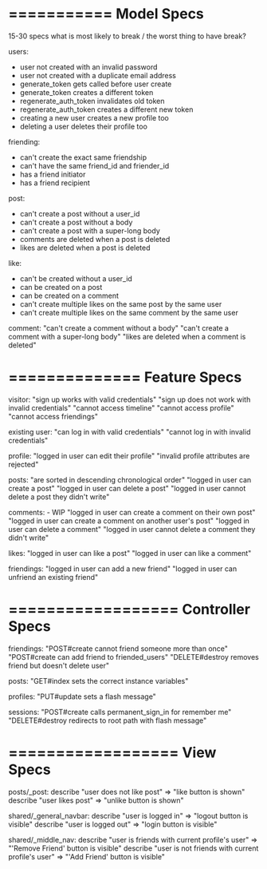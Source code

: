 ===========
Model Specs
===========

15-30 specs
what is most likely to break / the worst thing to have break?

users: 
- user not created with an invalid password
- user not created with a duplicate email address
- generate_token gets called before user create
- generate_token creates a different token
- regenerate_auth_token invalidates old token
- regenerate_auth_token creates a different new token
- creating a new user creates a new profile too
- deleting a user deletes their profile too


friending:
- can't create the exact same friendship
- can't have the same friend_id and friender_id
- has a friend initiator
- has a friend recipient


post:
- can't create a post without a user_id
- can't create a post without a body
- can't create a post with a super-long body
- comments are deleted when a post is deleted
- likes are deleted when a post is deleted


like: 
- can't be created without a user_id
- can be created on a post
- can be created on a comment
- can't create multiple likes on the same post by the same user
- can't create multiple likes on the same comment by the same user


comment:
"can't create a comment without a body"
"can't create a comment with a super-long body"
"likes are deleted when a comment is deleted"


==============
Feature Specs
==============

visitor:
"sign up works with valid credentials"
"sign up does not work with invalid credentials"
"cannot access timeline"
"cannot access profile"
"cannot access friendings"

existing user:
"can log in with valid credentials"
"cannot log in with invalid credentials"


profile:
"logged in user can edit their profile"
"invalid profile attributes are rejected"


posts:
"are sorted in descending chronological order"
"logged in user can create a post"
"logged in user can delete a post"
"logged in user cannot delete a post they didn't write"
 

comments: - WIP
"logged in user can create a comment on their own post"
"logged in user can create a comment on another user's post"
"logged in user can delete a comment"
"logged in user cannot delete a comment they didn't write"


likes:
"logged in user can like a post"
"logged in user can like a comment"



friendings:
"logged in user can add a new friend"
"logged in user can unfriend an existing friend"


==================
Controller Specs
==================
friendings:
"POST#create cannot friend someone more than once"
"POST#create can add friend to friended_users"
"DELETE#destroy removes friend but doesn't delete user"


posts:
"GET#index sets the correct instance variables"


profiles:
"PUT#update sets a flash message"


sessions:
"POST#create calls permanent_sign_in for remember me"
"DELETE#destroy redirects to root path with flash message" 


==================
View Specs
==================
posts/_post:
describe "user does not like post" => "like button is shown"
describe "user likes post" => "unlike button is shown"


shared/_general_navbar:
describe "user is logged in" => "logout button is visible"
describe "user is logged out" => "login button is visible"


shared/_middle_nav:
describe "user is friends with current profile's user" => "'Remove Friend' button is visible"
describe "user is not friends with current profile's user" => "'Add Friend' button is visible"
